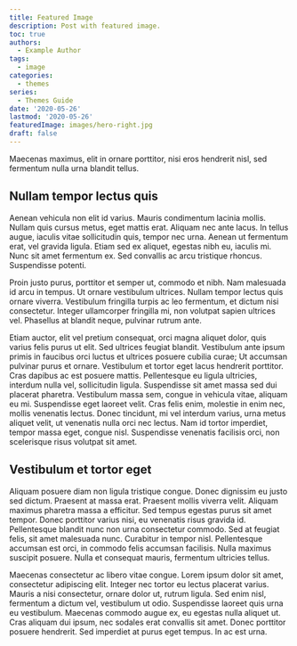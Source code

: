 ```yaml
---
title: Featured Image
description: Post with featured image.
toc: true
authors:
  - Example Author
tags:
  - image
categories:
  - themes
series:
  - Themes Guide
date: '2020-05-26'
lastmod: '2020-05-26'
featuredImage: images/hero-right.jpg
draft: false
---
```


Maecenas maximus, elit in ornare porttitor, nisi eros hendrerit nisl, sed fermentum nulla urna blandit tellus.

<!--more-->

## Nullam tempor lectus quis

Aenean vehicula non elit id varius. Mauris condimentum lacinia mollis. Nullam quis cursus metus, eget mattis erat. Aliquam nec ante lacus. In tellus augue, iaculis vitae sollicitudin quis, tempor nec urna. Aenean ut fermentum erat, vel gravida ligula. Etiam sed ex aliquet, egestas nibh eu, iaculis mi. Nunc sit amet fermentum ex. Sed convallis ac arcu tristique rhoncus. Suspendisse potenti.

Proin justo purus, porttitor et semper ut, commodo et nibh. Nam malesuada id arcu in tempus. Ut ornare vestibulum ultrices. Nullam tempor lectus quis ornare viverra. Vestibulum fringilla turpis ac leo fermentum, et dictum nisi consectetur. Integer ullamcorper fringilla mi, non volutpat sapien ultrices vel. Phasellus at blandit neque, pulvinar rutrum ante.

Etiam auctor, elit vel pretium consequat, orci magna aliquet dolor, quis varius felis purus ut elit. Sed ultrices feugiat blandit. Vestibulum ante ipsum primis in faucibus orci luctus et ultrices posuere cubilia curae; Ut accumsan pulvinar purus et ornare. Vestibulum et tortor eget lacus hendrerit porttitor. Cras dapibus ac est posuere mattis. Pellentesque eu ligula ultricies, interdum nulla vel, sollicitudin ligula. Suspendisse sit amet massa sed dui placerat pharetra. Vestibulum massa sem, congue in vehicula vitae, aliquam eu mi. Suspendisse eget laoreet velit. Cras felis enim, molestie in enim nec, mollis venenatis lectus. Donec tincidunt, mi vel interdum varius, urna metus aliquet velit, ut venenatis nulla orci nec lectus. Nam id tortor imperdiet, tempor massa eget, congue nisl. Suspendisse venenatis facilisis orci, non scelerisque risus volutpat sit amet.

## Vestibulum et tortor eget

Aliquam posuere diam non ligula tristique congue. Donec dignissim eu justo sed dictum. Praesent at massa erat. Praesent mollis viverra velit. Aliquam maximus pharetra massa a efficitur. Sed tempus egestas purus sit amet tempor. Donec porttitor varius nisi, eu venenatis risus gravida id. Pellentesque blandit nunc non urna consectetur commodo. Sed at feugiat felis, sit amet malesuada nunc. Curabitur in tempor nisl. Pellentesque accumsan est orci, in commodo felis accumsan facilisis. Nulla maximus suscipit posuere. Nulla et consequat mauris, fermentum ultricies tellus.

Maecenas consectetur ac libero vitae congue. Lorem ipsum dolor sit amet, consectetur adipiscing elit. Integer nec tortor eu lectus placerat varius. Mauris a nisi consectetur, ornare dolor ut, rutrum ligula. Sed enim nisl, fermentum a dictum vel, vestibulum ut odio. Suspendisse laoreet quis urna eu vestibulum. Maecenas commodo augue ex, eu egestas nulla aliquet ut. Cras aliquam dui ipsum, nec sodales erat convallis sit amet. Donec porttitor posuere hendrerit. Sed imperdiet at purus eget tempus. In ac est urna.
